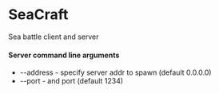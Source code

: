 SeaCraft
========
Sea battle client and server

#### Server command line arguments
- --address - specify server addr to spawn (default 0.0.0.0)
- --port - and port (default 1234)

